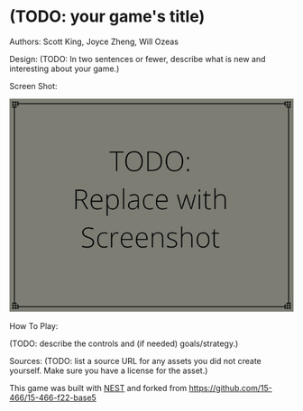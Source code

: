 # (TODO: your game's title)

Authors: Scott King, Joyce Zheng, Will Ozeas

Design: (TODO: In two sentences or fewer, describe what is new and interesting about your game.)

Screen Shot:

![Screen Shot](screenshot.png)

How To Play:

(TODO: describe the controls and (if needed) goals/strategy.)

Sources: (TODO: list a source URL for any assets you did not create yourself. Make sure you have a license for the asset.)

This game was built with [NEST](NEST.md) and forked from https://github.com/15-466/15-466-f22-base5

